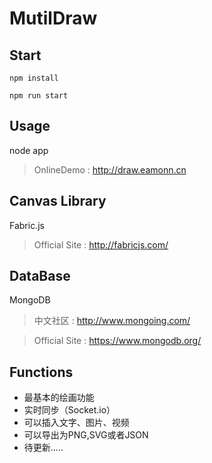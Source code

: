 # MutilDraw

## Start
```
npm install
```
```
npm run start
```

## Usage
node app
>OnlineDemo : http://draw.eamonn.cn

## Canvas Library
Fabric.js
>Official Site : http://fabricjs.com/

## DataBase
MongoDB
>中文社区 : http://www.mongoing.com/

>Official Site : https://www.mongodb.org/

## Functions
* 最基本的绘画功能
* 实时同步（Socket.io）
* 可以插入文字、图片、视频
* 可以导出为PNG,SVG或者JSON
* 待更新.....



